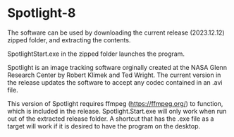 # Spotlight-8

The software can be used by downloading the current release (2023.12.12) zipped folder, and extracting the contents.

SpotlightStart.exe in the zipped folder launches the program.

Spotlight is an image tracking software orginally created at the NASA Glenn Research Center by Robert Klimek and Ted Wright. The current version in the release updates the software to accept any codec contained in an .avi file.

This version of Spotlight requires ffmpeg (https://ffmpeg.org/) to function, which is included in the release. Spotlight.Start.exe will only work when run out of the extracted release folder. A shortcut that has the .exe file as a target will work if it is desired to have the program on the desktop.
